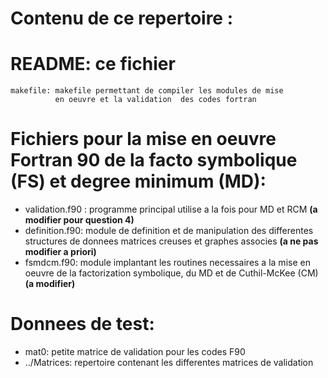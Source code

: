 Contenu de ce repertoire :
==========================

# README: ce fichier
    makefile: makefile permettant de compiler les modules de mise
              en oeuvre et la validation  des codes fortran
# Fichiers pour la mise en oeuvre Fortran 90 de la facto symbolique (FS) et degree minimum (MD):
 * validation.f90 : programme principal utilise a la fois pour MD et RCM
   **(a modifier pour question 4)**
 * definition.f90: module de definition et de manipulation des differentes structures de donnees matrices creuses et graphes associes
   **(a ne pas modifier a priori)**
 * fsmdcm.f90: module implantant les routines necessaires a la mise en oeuvre de la factorization symbolique, du MD et de Cuthil-McKee (CM)
   **(a modifier)**
# Donnees de test:
 * mat0: petite matrice de validation pour les codes F90
 * ../Matrices: repertoire contenant les differentes matrices de validation 
